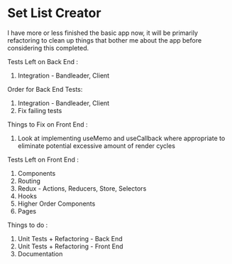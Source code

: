 # Set List Creator

I have more or less finished the basic app now, it will be primarily refactoring to clean up things that bother me about the app before considering this completed.

Tests Left on Back End : 
1) Integration - Bandleader, Client

Order for Back End Tests: 
1) Integration - Bandleader, Client
2) Fix failing tests

Things to Fix on Front End : 
1) Look at implementing useMemo and useCallback where appropriate to eliminate potential excessive amount of render cycles

Tests Left on Front End : 
1) Components
2) Routing
3) Redux - Actions, Reducers, Store, Selectors
4) Hooks
5) Higher Order Components
6) Pages

Things to do :
1) Unit Tests + Refactoring - Back End 
2) Unit Tests + Refactoring - Front End
3) Documentation